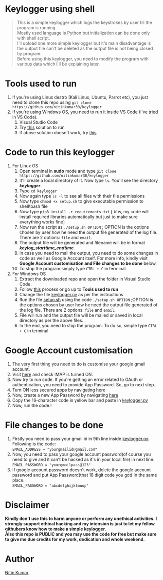 # Keylogger using shell

> This is a simple keylogger which logs the keystrokes by user till the program is running.  
> Mostly used language is Python but initialization can be done only with shell script.  
> I'll upload one more simple keylogger but it's main disadvantage is the output file can't be deleted as the output file is not being closed by program.  
> Before using this keylogger, you need to modify the program with various data which I'll be explaining later.  

# Tools used to run

1. If you're using Linux destro (Kali Linux, Ubuntu, Parrot etc), you just need to clone this repo using ```git clone https://github.com/nitinkumar30/keylogger```  
2. If you're using Windows OS, you need to run it inside VS Code (I've tried in VS Code).
   1. Visual Studio Code
   2. Try [this](https://stackoverflow.com/a/50527994) solution to run
   3. If above solution doesn't work, try [this](https://stackoverflow.com/questions/42606837/how-do-i-use-bash-on-windows-from-the-visual-studio-code-integrated-terminal)

# Code to run this keylogger

1. For Linux OS
   1. Open terminal in **sudo** mode and type ```git clone https://github.com/nitinkumar30/keylogger```  
   2. It'll create a local directory of it. Now type ```ls```. You'll see the directory ___keylogger___.  
   3. Type ```cd keylogger```
   4. Now again type ```ls -l``` to see all files with their file permissions
   5. Now type ```chmod +x setup.sh``` to give executable permission to shell\bash file  
   6. Now type ```pip3 install -r requirements.txt``` [ btw, my code will install required libraries automatically but just to make sure everything works fine]
   7. Now run the script as ```./setup.sh OPTION``` ; OPTION is the options chosen by user how he need the output file generated of the log file. There are 2 options: ```file``` and ```email```.  
   8. The output file will be generated and filename will be in format ___keylog_starttime_endtime___.  
   9. In case you need to mail the output, you need to do some changes in code as well as Google Account itself. For more info, kindly visit **Google Account customisation and File changes to be done** below.  
   10. To stop the program simply type ```CTRL + C``` in terminal.
2. For Windows OS
   1. Extract the downloaded repo and open the folder in Visual Studio Code.  
   2. Follow [this](https://stackoverflow.com/a/50527994) process or go up to **Tools used to run**  
   3. Change the file [keylogger.py](https://github.com/nitinkumar30/keylogger/blob/main/keylogger.py) as per the instructions.  
   4. Run the file [setup.sh](https://github.com/nitinkumar30/keylogger/blob/main/setup.sh) using the code ```./setup.sh OPTION``` ;OPTION is the options chosen by user how he need the output file generated of the log file. There are 2 options: ```file``` and ```email```.  
   5. File will run and the output file will be mailed or saved in local directory as per the above files.  
   6. In the end, you need to stop the program. To do so, simple type ```CTRL + C``` in terminal.  

# Google Account customisation

1. The very first thing you need to do is customise your google gmail account.
2. Visit [here](https://support.google.com/mail/answer/7126229?p=WantAuthError&visit_id=637796421626626182-1497188236&rd=2#cantsignin&zippy=%2Ci-cant-sign-in-to-my-email-client%2Cstep-change-smtp-other-settings-in-your-email-client%2Cstep-check-that-imap-is-turned-on) and check IMAP is turned ON.
3. Now try to run code. If you're getting an error related to OAuth or authentication, you need to provide App Password. So, go to next step.
4. Turn ON less secured apps by navigating [here](https://support.google.com/accounts/answer/6010255)
5. Now, create a new App Password by navigating [here](https://support.google.com/accounts/answer/185833)
6. Copy the 16-character code in yellow bar and paste in [keylogger.py](https://github.com/nitinkumar30/keylogger/blob/main/keylogger.py)
7. Now, run the code.!

# File changes to be done

1. Firstly you need to pass your gmail id in 9th line inside [keylogger.py](). Following is the code:  
      ```EMAIL_ADDRESS = "yourgmailid@gmail.com"```  
2. Now, you need to pass your google account password(of course you need to give and it can't be hacked as it's in your local file) in next line.  
      ```EMAIL_PASSWORD = "yourgmailpass@123"```  
3. If google account password doesn't work, delete the google account password and put App Password(that 16 digit code you got) in the same place.  
      ```EMAIL_PASSWORD = "abcdefghijklmnop"```  

# Disclaimer

**Kindly don't use this to harm anyone or perform any unethical activities. I strongly support ethical hacking and my intension is just to let my fellow githubers know how to make a simple keylogger.**  
**Also this repo is PUBLIC and you may use the code for free but make sure to give me due credits for my work, dedication and whole weekend.**  

# Author

[Nitin Kumar](https://linkedin.com/in/nitin30kumar/)
